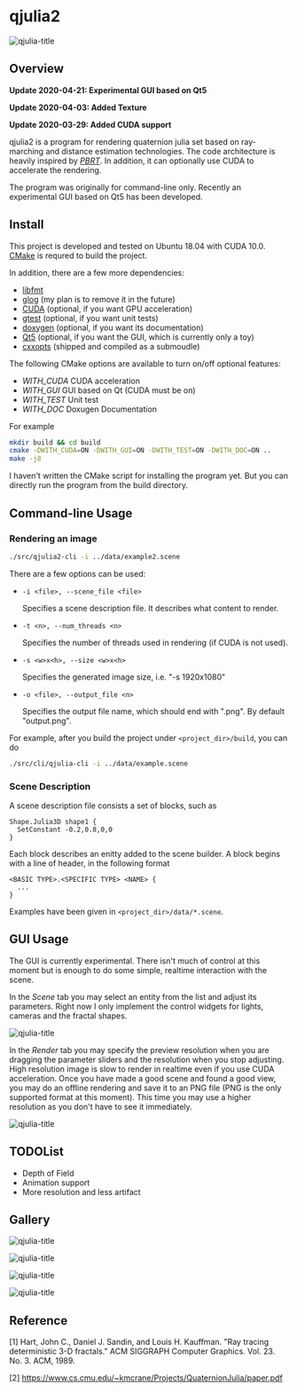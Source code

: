 # qjulia2

![qjulia-title](data/title.jpg)

## Overview

**Update 2020-04-21: Experimental GUI based on Qt5**

**Update 2020-04-03: Added Texture**

**Update 2020-03-29: Added CUDA support**

qjulia2 is a program for rendering quaternion julia set based on
ray-marching and distance estimation technologies. 
The code architecture is heavily inspired by [*PBRT*](https://www.pbrt.org/).
In addition, it can optionally use CUDA to accelerate the rendering.

The program was originally for command-line only.
Recently an experimental GUI based on Qt5 has been developed.

## Install

This project is developed and tested on Ubuntu 18.04 with CUDA 10.0.
[CMake](https://cmake.org/) is requred to build the project.

In addition, there are a few more dependencies:

* [libfmt](https://github.com/fmtlib/fmt)
* [glog](https://github.com/google/glog) (my plan is to remove it in the future)
* [CUDA](https://developer.nvidia.com/cuda-zone) (optional, if you want GPU acceleration)
* [gtest](https://github.com/google/googletest) (optional, if you want unit tests)
* [doxygen](http://www.doxygen.nl/) (optional, if you want its documentation)
* [Qt5](https://www.qt.io/) (optional, if you want the GUI, which is currently only a toy)
* [cxxopts](https://github.com/jarro2783/cxxopts) (shipped and compiled as a submoudle)

The following CMake options are available to turn on/off optional features:

* *WITH_CUDA* CUDA acceleration
* *WITH_GUI* GUI based on Qt (CUDA must be on)
* *WITH_TEST* Unit test
* *WITH_DOC* Doxugen Documentation

For example
```bash
mkdir build && cd build
cmake -DWITH_CUDA=ON -DWITH_GUI=ON -DWITH_TEST=ON -DWITH_DOC=ON ..
make -j8
```

I haven't written the CMake script for installing the program yet.
But you can directly run the program from the build directory.

## Command-line Usage

### Rendering an image

```bash
./src/qjulia2-cli -i ../data/example2.scene
```
There are a few options can be used:
* `-i <file>, --scene_file <file>`

  Specifies a scene description file. It describes what content to render.

* `-t <n>, --num_threads <n>`

  Specifies the number of threads used in rendering (if CUDA is not used).

* `-s <w>x<h>, --size <w>x<h>`

  Specifies the generated image size, i.e. "-s 1920x1080"

* `-o <file>, --output_file <n>`

  Specifies the output file name, which should end with ".png".
  By default "output.png".

For example, after you build the project under `<project_dir>/build`, you can do
```bash
./src/cli/qjulia-cli -i ../data/example.scene
```

### Scene Description

A scene description file consists a set of blocks, such as
```
Shape.Julia3D shape1 {
  SetConstant -0.2,0.8,0,0
}
```
Each block describes an enitty added to the scene builder.
A block begins with a line of header, in the following format 
```
<BASIC TYPE>.<SPECIFIC TYPE> <NAME> {
  ...
}
```

Examples have been given in `<project_dir>/data/*.scene`.


## GUI Usage

The GUI is currently experimental.
There isn't much of control at this moment but is enough to do some simple,
realtime interaction with the scene.

In the *Scene* tab you may select an entity
from the list and adjust its parameters.
Right now I only implement the control widgets for lights, cameras
and the fractal shapes.

![qjulia-title](data/GUI-image-01.jpg)

In the *Render* tab you may specify the preview resolution when you are dragging the parameter sliders and the resolution when you stop adjusting.
High resolution image is slow to render in realtime even if you use CUDA acceleration.
Once you have made a good scene and found a good view, you may do an offline rendering and save it to an PNG file (PNG is the only supported format at this moment). This time you may use a higher resolution as you don't have to see it immediately.

![qjulia-title](data/GUI-image-02.jpg)

## TODOList

* Depth of Field
* Animation support
* More resolution and less artifact

## Gallery

![qjulia-title](data/Gallery-01.jpg)

![qjulia-title](data/Gallery-02.jpg)

![qjulia-title](data/Gallery-03.jpg)

![qjulia-title](data/Gallery-04.jpg)

## Reference

[1] Hart, John C., Daniel J. Sandin, and Louis H. Kauffman. "Ray tracing deterministic 3-D fractals." ACM SIGGRAPH Computer Graphics. Vol. 23. No. 3. ACM, 1989.

[2] https://www.cs.cmu.edu/~kmcrane/Projects/QuaternionJulia/paper.pdf
